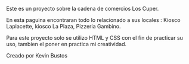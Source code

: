 Este es un proyecto sobre la cadena de comercios Los Cuper.

En esta paguina encontraran todo lo relacionado a sus locales :
Kiosco Laplacette, kiosco La Plaza, Pizzeria Gambino.

Para este proyecto solo se utilizo HTML y CSS con el fin de practicar su uso, tambien el poner en practica mi creatividad.




Creado por Kevin Bustos
